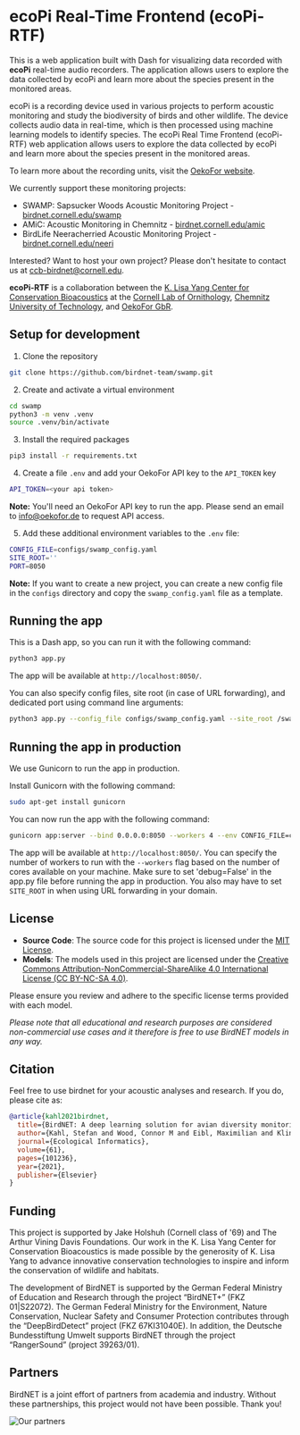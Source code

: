 # ecoPi Real-Time Frontend (ecoPi-RTF)

This is a web application built with Dash for visualizing data recorded with **ecoPi** real-time audio recorders. The application allows users to explore the data collected by ecoPi and learn more about the species present in the monitored areas. 

ecoPi is a recording device used in various projects to perform acoustic monitoring and study the biodiversity of birds and other wildlife. The device collects audio data in real-time, which is then processed using machine learning models to identify species. The ecoPi Real Time Frontend (ecoPi-RTF) web application allows users to explore the data collected by ecoPi and learn more about the species present in the monitored areas.

To learn more about the recording units, visit the [OekoFor website](https://www.oekofor.de/de/portfolio/erfassungstechnik/).

We currently support these monitoring projects:

- SWAMP: Sapsucker Woods Acoustic Monitoring Project - [birdnet.cornell.edu/swamp](https://birdnet.cornell.edu/swamp/)
- AMiC: Acoustic Monitoring in Chemnitz - [birdnet.cornell.edu/amic](https://birdnet.cornell.edu/amic/)
- BirdLife Neeracherried Acoustic Monitoring Project - [birdnet.cornell.edu/neeri](https://birdnet.cornell.edu/neeri/)

Interested? Want to host your own project? Please don't hesitate to contact us at [ccb-birdnet@cornell.edu](mailto:ccb-birdnet@cornell.edu).

**ecoPi-RTF** is a collaboration between the [K. Lisa Yang Center for Conservation Bioacoustics](https://www.birds.cornell.edu/ccb/) at the [Cornell Lab of Ornithology](https://www.birds.cornell.edu), [Chemnitz University of Technology](https://www.tu-chemnitz.de/index.html.en), and [OekoFor GbR](https://www.oekofor.de/).

## Setup for development

1. Clone the repository

```bash
git clone https://github.com/birdnet-team/swamp.git
```

2. Create and activate a virtual environment

```bash
cd swamp
python3 -m venv .venv
source .venv/bin/activate
```

3. Install the required packages

```bash
pip3 install -r requirements.txt
```

4. Create a file `.env` and add your OekoFor API key to the `API_TOKEN` key

```bash
API_TOKEN=<your api token>
```

**Note:** You'll need an OekoFor API key to run the app. Please send an email to [info@oekofor.de](mailto:info@oekofor.de) to request API access.

5. Add these additional environment variables to the `.env` file:

```bash
CONFIG_FILE=configs/swamp_config.yaml
SITE_ROOT=''
PORT=8050
```

**Note:** If you want to create a new project, you can create a new config file in the `configs` directory and copy the `swamp_config.yaml` file as a template.

## Running the app

This is a Dash app, so you can run it with the following command:

```bash
python3 app.py
```

The app will be available at `http://localhost:8050/`.

You can also specify config files, site root (in case of URL forwarding), and dedicated port using command line arguments:

```bash
python3 app.py --config_file configs/swamp_config.yaml --site_root /swamp --port 8050
```

## Running the app in production

We use Gunicorn to run the app in production. 

Install Gunicorn with the following command:

```bash
sudo apt-get install gunicorn
```

You can now run the app with the following command:

```bash
gunicorn app:server --bind 0.0.0.0:8050 --workers 4 --env CONFIG_FILE=configs/swamp_config.yaml --env SITE_ROOT=/swamp
```

The app will be available at `http://localhost:8050/`. You can specify the number of workers to run with the `--workers` flag based on the number of cores available on your machine. Make sure to set 'debug=False' in the app.py file before running the app in production. You also may have to set `SITE_ROOT` in when using URL forwarding in your domain.

## License

- **Source Code**: The source code for this project is licensed under the [MIT License](https://opensource.org/licenses/MIT).
- **Models**: The models used in this project are licensed under the [Creative Commons Attribution-NonCommercial-ShareAlike 4.0 International License (CC BY-NC-SA 4.0)](https://creativecommons.org/licenses/by-nc-sa/4.0/).

Please ensure you review and adhere to the specific license terms provided with each model. 

*Please note that all educational and research purposes are considered non-commercial use cases and it therefore is free to use BirdNET models in any way.*

## Citation

Feel free to use birdnet for your acoustic analyses and research. If you do, please cite as:

```bibtex
@article{kahl2021birdnet,
  title={BirdNET: A deep learning solution for avian diversity monitoring},
  author={Kahl, Stefan and Wood, Connor M and Eibl, Maximilian and Klinck, Holger},
  journal={Ecological Informatics},
  volume={61},
  pages={101236},
  year={2021},
  publisher={Elsevier}
}
```

## Funding

This project is supported by Jake Holshuh (Cornell class of '69) and The Arthur Vining Davis Foundations. Our work in the K. Lisa Yang Center for Conservation Bioacoustics is made possible by the generosity of K. Lisa Yang to advance innovative conservation technologies to inspire and inform the conservation of wildlife and habitats.

The development of BirdNET is supported by the German Federal Ministry of Education and Research through the project “BirdNET+” (FKZ 01|S22072). The German Federal Ministry for the Environment, Nature Conservation, Nuclear Safety and Consumer Protection contributes through the “DeepBirdDetect” project (FKZ 67KI31040E). In addition, the Deutsche Bundesstiftung Umwelt supports BirdNET through the project “RangerSound” (project 39263/01).

## Partners

BirdNET is a joint effort of partners from academia and industry.
Without these partnerships, this project would not have been possible.
Thank you!

![Our partners](https://tuc.cloud/index.php/s/KSdWfX5CnSRpRgQ/download/box_logos.png)


